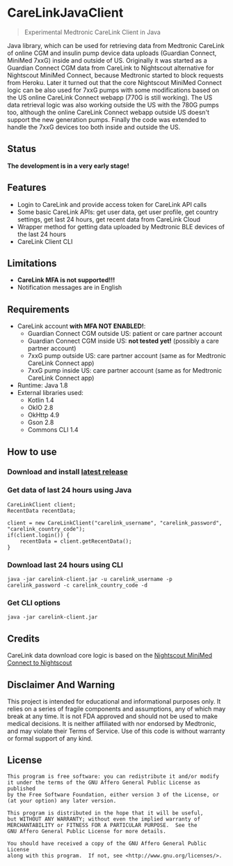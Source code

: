 # CareLinkJavaClient
> Experimental Medtronic CareLink Client in Java

Java library, which can be used for retrieving data from Medtronic CareLink of online CGM and insulin pump device data uploads (Guardian Connect, MiniMed 7xxG) inside and outside of US. Originally it was started as a Guardian Connect CGM data from CareLink to Nightscout alternative for Nightscout MiniMed Connect, because Medtronic started to block requests from Heroku. Later it turned out that the core Nightscout MiniMed Connect logic can be also used for 7xxG pumps with some modifications based on the US online CareLink Connect webapp (770G is still working). The US data retrieval logic was also working outside the US with the 780G pumps too, although the online CareLink Connect webapp outside US doesn't support the new generation pumps. Finally the code was extended to handle the 7xxG devices too both inside and outside the US.

## Status
**The development is in a very early stage!**

## Features
- Login to CareLink and provide access token for CareLink API calls 
- Some basic CareLink APIs: get user data, get user profile, get country settings, get last 24 hours, get recent data from CareLink Cloud
- Wrapper method for getting data uploaded by Medtronic BLE devices of the last 24 hours
- CareLink Client CLI 

## Limitations
- **CareLink MFA is not supported!!!**
- Notification messages are in English

## Requirements
- CareLink account **with MFA NOT ENABLED!**:
    - Guardian Connect CGM outside US: patient or care partner account
    - Guardian Connect CGM inside US: **not tested yet!** (possibly a care partner account)
    - 7xxG pump outside US: care partner account (same as for Medtronic CareLink Connect app)
    - 7xxG pump inside US: care partner account (same as for Medtronic CareLink Connect app)
- Runtime: Java 1.8
- External libraries used:
    - Kotlin 1.4
    - OkIO 2.8
    - OkHttp 4.9
    - Gson 2.8
    - Commons CLI 1.4

## How to use

### Download and install [latest release](https://github.com/benceszasz/CareLinkJavaClient/releases)

### Get data of last 24 hours using Java
    CareLinkClient client;
    RecentData recentData;

    client = new CareLinkClient("carelink_username", "carelink_password", "carelink_country_code");
    if(client.login()) {
        recentData = client.getRecentData();
    }

### Download last 24 hours using CLI
    java -jar carelink-client.jar -u carelink_username -p carelink_password -c carelink_country_code -d

### Get CLI options
    java -jar carelink-client.jar

## Credits
CareLink data download core logic is based on the [Nightscout MiniMed Connect to Nightscout](https://github.com/nightscout/minimed-connect-to-nightscout)

## Disclaimer And Warning
This project is intended for educational and informational purposes only. It relies on a series of fragile components and assumptions, any of which may break at any time. It is not FDA approved and should not be used to make medical decisions. It is neither affiliated with nor endorsed by Medtronic, and may violate their Terms of Service. Use of this code is without warranty or formal support of any kind.

## License

[agpl-3]: http://www.gnu.org/licenses/agpl-3.0.txt

    This program is free software: you can redistribute it and/or modify
    it under the terms of the GNU Affero General Public License as published
    by the Free Software Foundation, either version 3 of the License, or
    (at your option) any later version.
    
    This program is distributed in the hope that it will be useful,
    but WITHOUT ANY WARRANTY; without even the implied warranty of
    MERCHANTABILITY or FITNESS FOR A PARTICULAR PURPOSE.  See the
    GNU Affero General Public License for more details.
    
    You should have received a copy of the GNU Affero General Public License
    along with this program.  If not, see <http://www.gnu.org/licenses/>.
